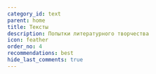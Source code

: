 ```yaml
---
category_id: text
parent: home
title: Тексты
description: Попытки литературного творчества
icon: feather
order_no: 4
recommendations: best
hide_last_comments: true
---
```

